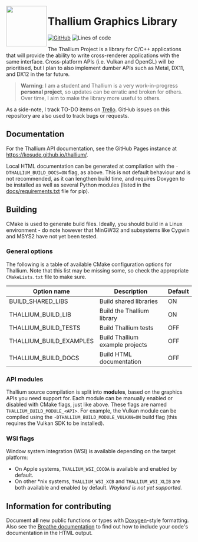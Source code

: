 <p align=center>
    <img align=left src="rc/img/render.png" height=110>
</p>


# Thallium Graphics Library

[![GitHub](https://img.shields.io/github/license/kosude/thallium)](LICENCE)
![Lines of code](https://www.aschey.tech/tokei/github.com/kosude/thallium)

The Thallium Project is a library for C/C++ applications that will provide the ability to write cross-renderer applications with the same interface.
Cross-platform APIs (i.e. Vulkan and OpenGL) will be prioritised, but I plan to also implement dumber APIs such as Metal, DX11, and DX12 in the
far future.

> **Warning**: I am a student and Thallium is a very work-in-progress **personal project**, so updates can be erratic and broken for others. Over
> time, I aim to make the library more useful to others.

As a side-note, I track TO-DO items on [Trello](https://trello.com/b/ZHYGTiZr/thallium-development-tracking). GitHub issues on this repository are
also used to track bugs or requests.


## Documentation

For the Thallium API documentation, see the GitHub Pages instance at https://kosude.github.io/thallium/.

Local HTML documentation can be generated at compilation with the `-DTHALLIUM_BUILD_DOCS=ON` flag, as above. This is not default behaviour and is not
recommended, as it can lengthen build time, and requires Doxygen to be installed as well as several Python modules (listed in the
[docs/requirements.txt](docs/requirements.txt) file for pip).


## Building

CMake is used to generate build files. Ideally, you should build in a Linux environment - do note however that MinGW32 and subsystems like Cygwin
and MSYS2 have not yet been tested.

### General options

The following is a table of available CMake configuration options for Thallium. Note that this list may be missing some, so check the appropriate
`CMakeLists.txt` file to make sure.

|        Option name      |            Description           | Default |
| ----------------------- | -------------------------------- | ------- |
| BUILD_SHARED_LIBS       | Build shared libraries           | ON      |
| THALLIUM_BUILD_LIB      | Build the Thallium library       | ON      |
| THALLIUM_BUILD_TESTS    | Build Thallium tests             | OFF     |
| THALLIUM_BUILD_EXAMPLES | Build Thallium example projects  | OFF     |
| THALLIUM_BUILD_DOCS     | Build HTML documentation         | OFF     |

### API modules

Thallium source compilation is split into **modules**, based on the graphics APIs you need support for. Each module can be manually enabled or
disabled with CMake flags, just like above. These flags are named `THALLIUM_BUILD_MODULE_<API>`. For example, the Vulkan module can be compiled using
the `-DTHALLIUM_BUILD_MODULE_VULKAN=ON` build flag (this requires the Vulkan SDK to be installed).

### WSI flags

Window system integration (WSI) is available depending on the target platform:

 - On Apple systems, `THALLIUM_WSI_COCOA` is available and enabled by default.
 - On other \*nix systems, `THALLIUM_WSI_XCB` and `THALLIUM_WSI_XLIB` are both available and enabled by default. *Wayland is not yet supported.*


## Information for contributing

Document **all** new public functions or types with [Doxygen](https://www.doxygen.nl/)-style formatting. Also see the
[Breathe documentation](https://breathe.readthedocs.io/en/latest/index.html) to find out how to include your code's documentation in the HTML
output.
